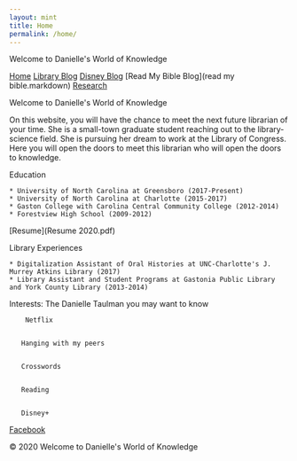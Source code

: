 ```yaml
---
layout: mint
title: Home
permalink: /home/
---
```


Welcome to Danielle's World of Knowledge  

[Home](index.markdown)
[Library Blog](library.markdown)
[Disney Blog](Disney.markdown)
[Read My Bible Blog](read my bible.markdown)
[Research](Research.markdown)

Welcome to Danielle's World of Knowledge

  On this website, you will have the chance to meet the next future librarian of your time. She is a small-town graduate student reaching out to the library-science field. She is pursuing her dream to work at the Library of Congress. Here you will open the doors to meet this librarian who will open the doors to knowledge.


Education

    * University of North Carolina at Greensboro (2017-Present)
    * University of North Carolina at Charlotte (2015-2017)
    * Gaston College with Carolina Central Community College (2012-2014)
    * Forestview High School (2009-2012)

[Resume](Resume 2020.pdf)

Library Experiences

    * Digitalization Assistant of Oral Histories at UNC-Charlotte's J. Murrey Atkins Library (2017)
    * Library Assistant and Student Programs at Gastonia Public Library and York County Library (2013-2014)

Interests: The Danielle Taulman you may want to know


        Netflix


       Hanging with my peers


       Crosswords


       Reading


       Disney+



[Facebook](https://www.facebook.com/danielle.taulman)


 &copy; 2020 Welcome to Danielle's World of Knowledge
